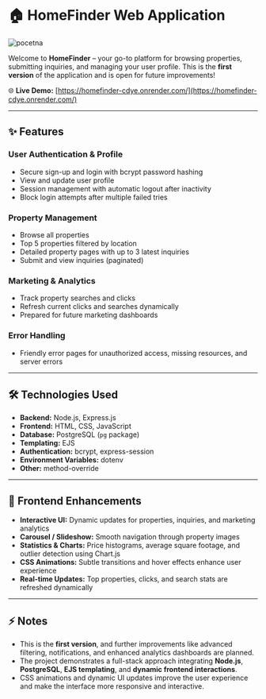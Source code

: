 # 🏠 HomeFinder Web Application
<!-- Place your main screenshot here -->
![pocetna](https://github.com/user-attachments/assets/32485f6f-a5b2-467b-a6a3-cbfd38c7896b)

Welcome to **HomeFinder** – your go-to platform for browsing properties, submitting inquiries, and managing your user profile. This is the **first version** of the application and is open for future improvements!  

🌐 **Live Demo:** [https://homefinder-cdye.onrender.com/](https://homefinder-cdye.onrender.com/)

---

## ✨ Features

###  User Authentication & Profile
-  Secure sign-up and login with bcrypt password hashing
-  View and update user profile
-  Session management with automatic logout after inactivity
-  Block login attempts after multiple failed tries

###  Property Management
-  Browse all properties
-  Top 5 properties filtered by location
-  Detailed property pages with up to 3 latest inquiries
-  Submit and view inquiries (paginated)

###  Marketing & Analytics
-  Track property searches and clicks
-  Refresh current clicks and searches dynamically
-  Prepared for future marketing dashboards

###  Error Handling
-  Friendly error pages for unauthorized access, missing resources, and server errors

---

## 🛠️ Technologies Used

- **Backend:** Node.js, Express.js  
- **Frontend:** HTML, CSS, JavaScript  
- **Database:** PostgreSQL (`pg` package)  
- **Templating:** EJS  
- **Authentication:** bcrypt, express-session  
- **Environment Variables:** dotenv  
- **Other:** method-override  

---

## 🎨 Frontend Enhancements

-  **Interactive UI:** Dynamic updates for properties, inquiries, and marketing analytics
-  **Carousel / Slideshow:** Smooth navigation through property images
-  **Statistics & Charts:** Price histograms, average square footage, and outlier detection using Chart.js
-  **CSS Animations:** Subtle transitions and hover effects enhance user experience
-  **Real-time Updates:** Top properties, clicks, and search stats are refreshed dynamically

---

## ⚡ Notes

- This is the **first version**, and further improvements like advanced filtering, notifications, and enhanced analytics dashboards are planned.
- The project demonstrates a full-stack approach integrating **Node.js**, **PostgreSQL**, **EJS templating**, and **dynamic frontend interactions**.
- CSS animations and dynamic UI updates improve the user experience and make the interface more responsive and interactive.
